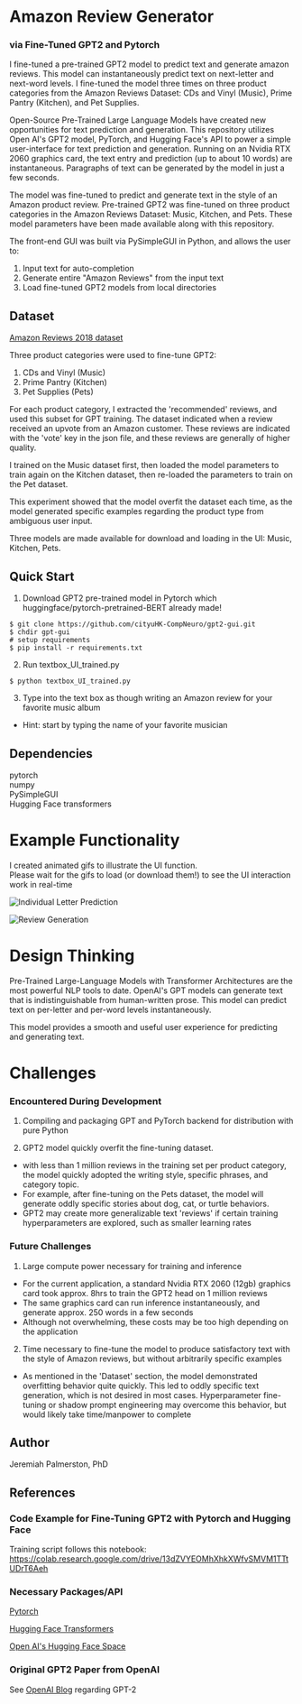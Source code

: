 # Amazon Review Generator
### via Fine-Tuned GPT2 and Pytorch
I fine-tuned a pre-trained GPT2 model to predict text and generate amazon reviews. This model can instantaneously predict text on next-letter and next-word levels. I fine-tuned the model three times on three product categories from the Amazon Reviews Dataset: CDs and Vinyl (Music), Prime Pantry (Kitchen), and Pet Supplies. 
  
Open-Source Pre-Trained Large Language Models have created new opportunities for text prediction and generation. This repository utilizes Open AI's GPT2 model, PyTorch, and Hugging Face's API to power a simple user-interface for text prediction and generation. Running on an Nvidia RTX 2060 graphics card, the text entry and prediction (up to about 10 words) are instantaneous. Paragraphs of text can be generated by the model in just a few seconds.
  
The model was fine-tuned to predict and generate text in the style of an Amazon product review. Pre-trained GPT2 was fine-tuned on three product categories in the Amazon Reviews Dataset: Music, Kitchen, and Pets. These model parameters have been made available along with this repository.
  
The front-end GUI was built via PySimpleGUI in Python, and allows the user to:
1. Input text for auto-completion
2. Generate entire "Amazon Reviews" from the input text
3. Load fine-tuned GPT2 models from local directories 
    
## Dataset
[Amazon Reviews 2018 dataset](https://jmcauley.ucsd.edu/data/amazon/)  
  
Three product categories were used to fine-tune GPT2:
1. CDs and Vinyl (Music)
2. Prime Pantry (Kitchen)
3. Pet Supplies (Pets)
  
For each product category, I extracted the 'recommended' reviews, and used this subset for GPT training. The dataset indicated when a review received an upvote from an Amazon customer. These reviews are indicated with the 'vote' key in the json file, and these reviews are generally of higher quality.

I trained on the Music dataset first, then loaded the model parameters to train again on the Kitchen dataset, then re-loaded the parameters to train on the Pet dataset.  

This experiment showed that the model overfit the dataset each time, as the model generated specific examples regarding the product type from ambiguous user input.
  
Three models are made available for download and loading in the UI: Music, Kitchen, Pets.
  
## Quick Start

1. Download GPT2 pre-trained model in Pytorch which huggingface/pytorch-pretrained-BERT already made!
```Windows CMD
$ git clone https://github.com/cityuHK-CompNeuro/gpt2-gui.git  
$ chdir gpt-gui  
# setup requirements
$ pip install -r requirements.txt
```

2. Run textbox_UI_trained.py
```
$ python textbox_UI_trained.py
```
3. Type into the text box as though writing an Amazon review for your favorite music album  
- Hint: start by typing the name of your favorite musician  
  

## Dependencies
pytorch  
numpy  
PySimpleGUI  
Hugging Face transformers  
  
# Example Functionality
I created animated gifs to illustrate the UI function.  
Please wait for the gifs to load (or download them!) to see the UI interaction work in real-time  
  
![Individual Letter Prediction](/README_support/text_prediction.gif)  
  
<!-- ![Example Artist Prediction](/README_support/frank_z.PNG)   -->
  
![Review Generation](/README_support/My_gen.gif)  
  
<!-- ![Example Artist Prediction](/README_support/frank_z.PNG)   -->
  

# Design Thinking
Pre-Trained Large-Language Models with Transformer Architectures are the most powerful NLP tools to date. OpenAI's GPT models can generate text that is indistinguishable from human-written prose. This model can predict text on per-letter and per-word levels instantaneously. 

This model provides a smooth and useful user experience for predicting and generating text. 
  
# Challenges
### Encountered During Development
1. Compiling and packaging GPT and PyTorch backend for distribution with pure Python
  
2. GPT2 model quickly overfit the fine-tuning dataset. 
- with less than 1 million reviews in the training set per product category, the model quickly adopted the writing style, specific phrases, and category topic.
- For example, after fine-tuning on the Pets dataset, the model will generate oddly specific stories about dog, cat, or turtle behaviors.
- GPT2 may create more generalizable text 'reviews' if certain training hyperparameters are explored, such as smaller learning rates
  
### Future Challenges
1. Large compute power necessary for training and inference  
- For the current application, a standard Nvidia RTX 2060 (12gb) graphics card took approx. 8hrs to train the GPT2 head on 1 million reviews
- The same graphics card can run inference instantaneously, and generate approx. 250 words in a few seconds
- Although not overwhelming, these costs may be too high depending on the application
  
2. Time necessary to fine-tune the model to produce satisfactory text with the style of Amazon reviews, but without arbitrarily specific examples
- As mentioned in the 'Dataset' section, the model demonstrated overfitting behavior quite quickly. This led to oddly specific text generation, which is not desired in most cases. Hyperparameter fine-tuning or shadow prompt engineering may overcome this behavior, but would likely take time/manpower to complete  

## Author

Jeremiah Palmerston, PhD  

## References
  
### Code Example for Fine-Tuning GPT2 with Pytorch and Hugging Face
Training script follows this notebook:  
https://colab.research.google.com/drive/13dZVYEOMhXhkXWfvSMVM1TTtUDrT6Aeh

### Necessary Packages/API
[Pytorch](https://pytorch.org/)  
  
[Hugging Face Transformers](https://huggingface.co/docs/transformers/index)  
  
[Open AI's Hugging Face Space](https://huggingface.co/docs/transformers/model_doc/gpt2)
    
### Original GPT2 Paper from OpenAI
See [OpenAI Blog](https://blog.openai.com/better-language-models/) regarding GPT-2  

